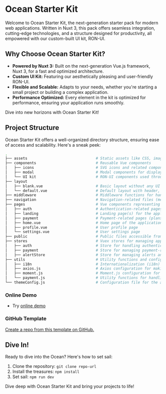 # Ocean Starter Kit

Welcome to Ocean Starter Kit, the next-generation starter pack for modern web applications. Written in Nuxt 3, this pack offers seamless integration, cutting-edge technologies, and a structure designed for productivity, all empowered with our custom-built UI kit, RON-UI.

## Why Choose Ocean Starter Kit?

- **Powered by Nuxt 3:** Built on the next-generation Vue.js framework, Nuxt 3, for a fast and optimized architecture.
- **Custom UI Kit:** Featuring our aesthetically pleasing and user-friendly RON-UI.
- **Flexible and Scalable:** Adapts to your needs, whether you're starting a small project or building a complex application.
- **Performance Optimized:** Every element in the kit is optimized for performance, ensuring your application runs smoothly.

Dive into new horizons with Ocean Starter Kit!

## Project Structure

Ocean Starter Kit offers a well-organized directory structure, ensuring ease of access and scalability. Here's a sneak peek:

```bash
.
├── assets                               # Static assets like CSS, images, and JSON files
├── components                           # Reusable Vue components
│   ├── icons                            # SVG icons and related components
│   ├── modal                            # Modal components for displaying pop-up windows
│   └── UI kit                           # RON-UI components used throughout the project
├── layout
│   ├── blank.vue                        # Basic layout without any UI elements, suitable for full-screen pages
│   └── default.vue                      # Default layout with header, footer, and sidebar, used for most pages
├── middleware                           # Middleware functions for handling requests and responses
├── navigation                           # Navigation-related files (menus, routes, etc.)
├── pages                                # Vue components representing entire pages
│   ├── auth                             # Authentication-related pages (login, register, forgot password)
│   ├── landing                          # Landing page(s) for the application
│   ├── payment                          # Payment-related pages (plans, checkout)
│   ├── home.vue                         # Home page of the application
│   ├── profile.vue                      # User profile page
│   └── settings.vue                     # User settings page
├── public                               # Public files accessible from the web (favicon, logo, etc.)
├── stores                               # Vuex stores for managing application state
│   ├── auth                             # Store for handling authentication-related data
│   ├── payment                          # Store for managing payment-related data
│   ├── alertStore                       # Store for managing alerts and notifications
├── utils                                # Utility functions and configurations
│   ├── i18n                             # Internationalization (i18n) configurations and translations
│   ├── axios.js                         # Axios configuration for making API requests
│   ├── moment.js                        # Moment.js configuration for handling dates and times
│   └── payment.js                       # Utility functions for handling payments
└── themeConfig.js                       # Configuration file for the application's theme and appearance

```

### Online Demo

- Try [online demo](https://ocean-starter-kit.vercel.app/)

### GitHub Template

[Create a repo from this template on GitHub.](https://github.com/Ron-Digital/ocean-starter-kit)



## Dive In!

Ready to dive into the Ocean? Here's how to set sail:

1. Clone the repository: `git clone repo-url`
2. Install the treasures: `npm install`
3. Set sail: `npm run dev`

Dive deep with Ocean Starter Kit and bring your projects to life!

